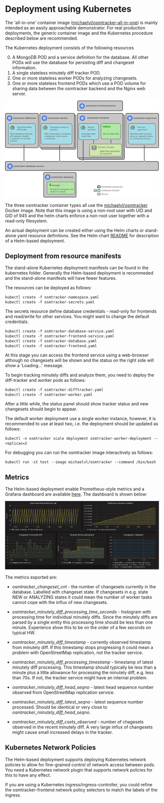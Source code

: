 # Deployment using Kubernetes

The 'all-in-one' container image
([michaelvl/osmtracker-all-in-one](https://hub.docker.com/r/michaelvl/osmtracker-all-in-one/))
is mainly intended as an easily approachable demonstrator.  For real production
deployments, the generic container image and the Kubernetes procedure described
below are recommended.

The Kubernetes deployment consists of the following resources

0. A MongoDB POD and a service definition for the database. All other PODs will use the database for persisting diff and changeset information.
0. A single stateless minutely diff tracker POD.
0. One or more stateless worker PODs for analyzing changesets.
0. One or more stateless frontend PODs which use a POD volume for sharing data between the osmtracker backend and the Nginx web server.

![Image](architecture.png?raw=true)

The three osmtracker container types all use the [michaelvl/osmtracker](https://hub.docker.com/r/michaelvl/osmtracker/) Docker image. Note that this image is using a non-root user with UID and GID of 945 and the helm charts enforce a non-root user together with a read-only filesystem.

An actual deployment can be created either using the Helm charts or stand-alone
yaml resource definitions.  See the Helm chart
[README](helm/osm-analytic-tracker/README.md) for description of a
Helm-based deployment.

## Deployment from resource manifests

The stand-alone Kubernetes deployment manifests can be found in the kubernetes
folder. Generally the Helm-based deployment is recommeded and the stand-alone
manifests will have fewer features.

The resources can be deployed as follows:

```
kubectl create -f osmtracker-namespace.yaml
kubectl create -f osmtracker-secrets.yaml
```

The secrets resource define database credentials - read-only for frontends and
read/write for other services. You might want to change the default credentials.

```
kubectl create -f osmtracker-database-service.yaml
kubectl create -f osmtracker-frontend-service.yaml
kubectl create -f osmtracker-database.yaml
kubectl create -f osmtracker-frontend.yaml
```

At this stage you can access the frontend service using a web-browser although
no changesets will be shown and the status on the right side will show a
'Loading...' message.

To begin tracking minutely diffs and analyze them, you need to deploy the
diff-tracker and worker pods as follows:

```
kubectl create -f osmtracker-difftracker.yaml
kubectl create -f osmtracker-worker.yaml
```

After a little while, the status panel should show tracker status and new
changesets should begin to appear.

The default worker deployment use a single worker instance, however, it is
recommended to use at least two, i.e. the deployment should be updated as
follows:

```
kubectl -n osmtracker scale deployment osmtracker-worker-deployment --replicas=2
```

For debugging you can run the osmtracker image interactively as follows:

```
kubectl run -it test --image michaelvl/osmtracker --command /bin/bash
```

## Metrics

The Helm-based deployment enable Prometheus-style metrics and a Grafana dashboard are available [here](osmtracker-grafana-dashboard.json?raw=true). The dashboard is shown below:

![Image](grafana-dashboard.png?raw=true)

The metrics exported are:

- *osmtracker_changeset_cnt* - the number of changesets currently in the
   database. Labelled with changeset state. If changesets in e.g. state NEW or
   ANALYZING states it could mean the number of worker tasks cannot cope with
   the influx of new changesets.

- *osmtracker_minutely_diff_processing_time_seconds* - histogram with processing
   time for individual minutely diffs. Since the minutely diffs are parsed by a
   single entity this processing time should be less than one minute. Experience
   show this to be on the order of a few seconds on typical HW.

- *osmtracker_minutely_diff_timestamp* - currently observed timestamp from
   minutely diff. If this timestamp stops progressing it could mean a problem
   with OpenStreetMap replication, not the tracker service.

- *osmtracker_minutely_diff_processing_timestamp* - timestamp of latest minutely
   diff processing. This timestamp should typically be less than a minute plus a
   little allowance for processing the minutely diff, e.g. less than 70s.  If
   not, the tracker service might have an internal problem.

- *osmtracker_minutely_diff_head_seqno* - latest head sequence number observed from OpenStreetMap replication service.

- *osmtracker_minutely_diff_latest_seqno* - latest sequence number
   processed. Should be identical or very close to
   *osmtracker_minutely_diff_head_seqno*.

- *osmtracker_minutely_diff_csets_observed* - number of chagesets observed in
   the recent minutely diff. A very large influx of changesets might cause small
   increased delays in the tracker.

## Kubernetes Network Policies

The Helm-based deployment supports deploying Kubernetes network policies to
allow for fine-grained control of network access between pods. You need a
Kubernetes network plugin that supports network policies for this to have any
effect.

If you are using a Kubernetes ingress/ingress-controller, you could refine the
osmtracker-frontend network policy selectors to match the labels of the ingress.